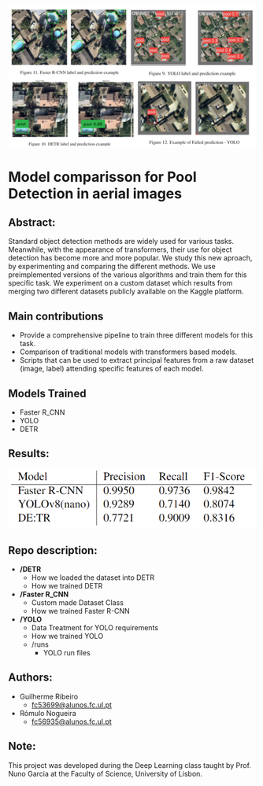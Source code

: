 ![Example of the different model outputs](/Images/examples.png)

# Model comparisson for Pool Detection in aerial images

## Abstract:
Standard object detection methods are widely used for
various tasks. Meanwhile, with the appearance of transformers,
their use for object detection has become more
and more popular. We study this new aproach, by experimenting
and comparing the different methods. We use preimplemented
versions of the various algorithms and train
them for this specific task. We experiment on a custom
dataset which results from merging two different datasets
publicly available on the Kaggle platform.

## Main contributions
- Provide a comprehensive pipeline to train three different
models for this task.
- Comparison of traditional models with transformers
based models.
- Scripts that can be used to extract principal features from
a raw dataset (image, label) attending specific features of
each model.

## Models Trained
- Faster R_CNN
- YOLO
- DETR

## Results:

![Results of the different models](/Images/results.png)

## Repo description:
* **/DETR**
   * How we loaded the dataset into DETR
   * How we trained DETR
* **/Faster R_CNN**
   * Custom made Dataset Class
   * How we trained Faster R-CNN
* **/YOLO**
   * Data Treatment for YOLO requirements
   * How we trained YOLO
   * /runs
      * YOLO run files   
  
## Authors:
* Guilherme Ribeiro
    * fc53699@alunos.fc.ul.pt
* Rómulo Nogueira
    * fc56935@alunos.fc.ul.pt

## Note:
This project was developed during the Deep Learning class taught by Prof. Nuno Garcia at the Faculty of Science, University of Lisbon.
